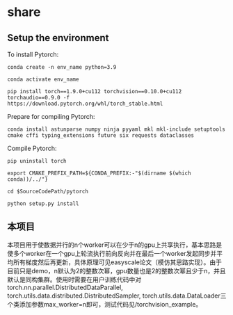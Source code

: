 # share

## Setup the environment
To install Pytorch: 

`conda create -n env_name python=3.9`

`conda activate env_name`

`pip install torch==1.9.0+cu112 torchvision==0.10.0+cu112 torchaudio==0.9.0 -f https://download.pytorch.org/whl/torch_stable.html`

Prepare for compiling Pytorch:

`conda install astunparse numpy ninja pyyaml mkl mkl-include setuptools cmake cffi typing_extensions future six requests dataclasses`

Compile Pytorch:

`pip uninstall torch`

`export CMAKE_PREFIX_PATH=${CONDA_PREFIX:-"$(dirname $(which conda))/../"}`

`cd $SourceCodePath/pytorch`

`python setup.py install`

## 本项目
本项目用于使数据并行的n个worker可以在少于n的gpu上共享执行，基本思路是使多个worker在一个gpu上轮流执行前向反向并在最后一个worker发起同步并平均所有梯度然后再更新，具体原理可见easyscale论文（模仿其思路实现）。由于目前只是demo，n默认为2的整数次幂，gpu数量也是2的整数次幂且少于n，并且默认是同构集群。使用时需要在用户训练代码中对torch.nn.parallel.DistributedDataParallel, torch.utils.data.distributed.DistributedSampler, torch.utils.data.DataLoader三个类添加参数max_worker=n即可，测试代码见/torchvision_example。
